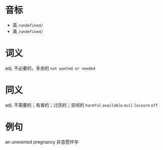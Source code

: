 # 音标

- 英 `/undefined/`
- 美 `/undefined/`

# 词义

adj. 不必要的，多余的
`not wanted or needed`

# 同义

adj. 不需要的；有害的；讨厌的；空闲的
`harmful` `available` `evil` `leisure` `off`

# 例句

an unwanted pregnancy
非意愿怀孕


